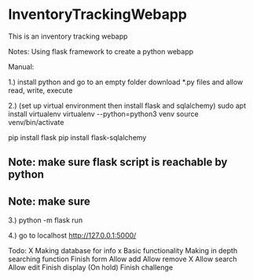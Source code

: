 # InventoryTrackingWebapp
This is an inventory tracking webapp

Notes:
Using flask framework to create a python webapp

Manual:

1.)
install python and go to an empty folder
download *.py files and allow read, write, execute

2.) (set up virtual environment then install flask and sqlalchemy)
sudo apt install virtualenv
virtualenv --python=python3 venv
source venv/bin/activate

pip install flask
pip install flask-sqlalchemy

## Note: make sure flask script is reachable by python
## Note: make sure 

3.)
python -m flask run

4.)
go to localhost http://127.0.0.1:5000/

Todo:
X   Making database for info
x   Basic functionality
    Making in depth searching function
    Finish form
        Allow add
        Allow remove
X       Allow search
        Allow edit
    Finish display (On hold)
    Finish challenge